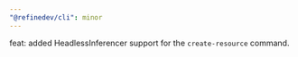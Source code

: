 ```yaml
---
"@refinedev/cli": minor
---
```


feat: added HeadlessInferencer support for the `create-resource` command.
